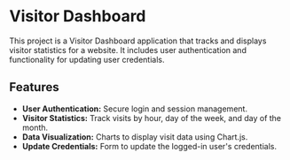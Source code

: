 # Visitor Dashboard

This project is a Visitor Dashboard application that tracks and displays visitor statistics for a website. It includes user authentication and functionality for updating user credentials.

## Features

- **User Authentication:** Secure login and session management.
- **Visitor Statistics:** Track visits by hour, day of the week, and day of the month.
- **Data Visualization:** Charts to display visit data using Chart.js.
- **Update Credentials:** Form to update the logged-in user's credentials.
